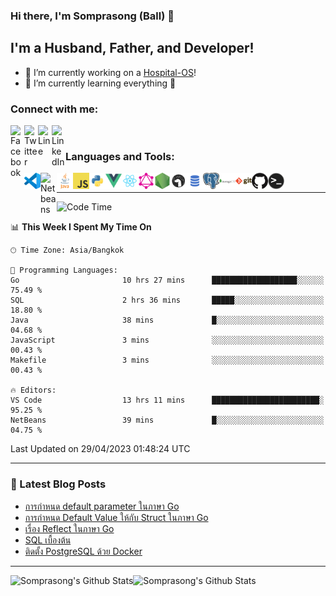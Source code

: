 ### Hi there, I'm Somprasong (Ball) 👋

## I'm a Husband, Father, and Developer!

- 🔭 I’m currently working on a [Hospital-OS][hospitalos]!
- 🌱 I’m currently learning everything 🤣

### Connect with me:

[<img align="left" alt="Facebook" width="22px" src="https://cdn.jsdelivr.net/npm/simple-icons@v3/icons/facebook.svg" />][facebook]
[<img align="left" alt="Twitter" width="22px" src="https://cdn.jsdelivr.net/npm/simple-icons@v3/icons/twitter.svg" />][twitter]
[<img align="left" alt="Line" width="22px" src="https://cdn.jsdelivr.net/npm/simple-icons@v3/icons/line.svg" />][line]
[<img align="left" alt="LinkedIn" width="22px" src="https://cdn.jsdelivr.net/npm/simple-icons@v3/icons/linkedin.svg" />][linkedin]

<br>

### Languages and Tools:

<img align="left" alt="Visual Studio Code" width="26px" src="https://raw.githubusercontent.com/github/explore/80688e429a7d4ef2fca1e82350fe8e3517d3494d/topics/visual-studio-code/visual-studio-code.png" />
<img align="left" alt="Netbeans" width="26px" src="https://user-images.githubusercontent.com/13342959/89266025-964bab00-d65f-11ea-8fd8-ebe73bd6ed02.png" />
<img align="left" alt="Java" width="26px" src="https://raw.githubusercontent.com/github/explore/80688e429a7d4ef2fca1e82350fe8e3517d3494d/topics/java/java.png" />
<img align="left" alt="JavaScript" width="26px" src="https://raw.githubusercontent.com/github/explore/80688e429a7d4ef2fca1e82350fe8e3517d3494d/topics/javascript/javascript.png" />
<img align="left" alt="Python" width="26px" src="https://raw.githubusercontent.com/github/explore/80688e429a7d4ef2fca1e82350fe8e3517d3494d/topics/python/python.png" />
<img align="left" alt="Vue" width="26px" src="https://raw.githubusercontent.com/github/explore/80688e429a7d4ef2fca1e82350fe8e3517d3494d/topics/vue/vue.png" />
<img align="left" alt="React" width="26px" src="https://raw.githubusercontent.com/github/explore/80688e429a7d4ef2fca1e82350fe8e3517d3494d/topics/react/react.png" />
<img align="left" alt="GraphQL" width="26px" src="https://raw.githubusercontent.com/github/explore/80688e429a7d4ef2fca1e82350fe8e3517d3494d/topics/graphql/graphql.png" />
<img align="left" alt="Node.js" width="26px" src="https://raw.githubusercontent.com/github/explore/80688e429a7d4ef2fca1e82350fe8e3517d3494d/topics/nodejs/nodejs.png" />
<img align="left" alt="Deno" width="26px" src="https://raw.githubusercontent.com/github/explore/361e2821e2dea67711cde99c9c40ed357061cf27/topics/deno/deno.png" />
<img align="left" alt="SQL" width="26px" src="https://raw.githubusercontent.com/github/explore/80688e429a7d4ef2fca1e82350fe8e3517d3494d/topics/sql/sql.png" />
<img align="left" alt="MySQL" width="26px" src="https://raw.githubusercontent.com/github/explore/80688e429a7d4ef2fca1e82350fe8e3517d3494d/topics/postgresql/postgresql.png" />
<img align="left" alt="MongoDB" width="26px" src="https://raw.githubusercontent.com/github/explore/80688e429a7d4ef2fca1e82350fe8e3517d3494d/topics/mongodb/mongodb.png" />
<img align="left" alt="Git" width="26px" src="https://raw.githubusercontent.com/github/explore/80688e429a7d4ef2fca1e82350fe8e3517d3494d/topics/git/git.png" />
<img align="left" alt="GitHub" width="26px" src="https://raw.githubusercontent.com/github/explore/78df643247d429f6cc873026c0622819ad797942/topics/github/github.png" />
<img align="left" alt="HTML5" width="26px" src="https://raw.githubusercontent.com/github/explore/80688e429a7d4ef2fca1e82350fe8e3517d3494d/topics/terminal/terminal.png" />

<br>

---

<!--START_SECTION:waka-->
![Code Time](http://img.shields.io/badge/Code%20Time-1%2C160%20hrs%2055%20mins-blue)

📊 **This Week I Spent My Time On** 

```text
🕑︎ Time Zone: Asia/Bangkok

💬 Programming Languages: 
Go                       10 hrs 27 mins      ███████████████████░░░░░░   75.49 % 
SQL                      2 hrs 36 mins       █████░░░░░░░░░░░░░░░░░░░░   18.80 % 
Java                     38 mins             █░░░░░░░░░░░░░░░░░░░░░░░░   04.68 % 
JavaScript               3 mins              ░░░░░░░░░░░░░░░░░░░░░░░░░   00.43 % 
Makefile                 3 mins              ░░░░░░░░░░░░░░░░░░░░░░░░░   00.43 % 

🔥 Editors: 
VS Code                  13 hrs 11 mins      ████████████████████████░   95.25 % 
NetBeans                 39 mins             █░░░░░░░░░░░░░░░░░░░░░░░░   04.75 % 
```


 Last Updated on 29/04/2023 01:48:24 UTC
<!--END_SECTION:waka-->

---

### 📕 Latest Blog Posts

<!-- BLOG-POST-LIST:START -->
- [การกำหนด default parameter ในภาษา Go](https://somprasongd.work/blog/go/golang-functional-options)
- [การกำหนด Default Value ให้กับ Struct ในภาษา Go](https://somprasongd.work/blog/go/golang-default-struct-value)
- [เรื่อง Reflect ในภาษา Go](https://somprasongd.work/blog/go/golang-reflect)
- [SQL เบื้องต้น](https://somprasongd.work/blog/db/sql/sql-basic)
- [ติดตั้ง PostgreSQL ด้วย Docker](https://somprasongd.work/blog/db/postgres/install-with-docker)
<!-- BLOG-POST-LIST:END -->

---

<!-- ### 📺 Latest YouTube Videos -->
<!-- YOUTUBE:START -->
<!-- YOUTUBE:END -->
<!-- --- -->

<img align="left" alt="Somprasong's Github Stats" src="https://github-readme-stats.vercel.app/api?username=somprasongd&show_icons=true&hide_border=false" />
<img align="left" alt="Somprasong's Github Stats" src="https://github-readme-stats.vercel.app/api/top-langs/?username=somprasongd" />
<!--<img align="left" alt="Somprasong's Wakatime Stats" src="https://github-readme-stats.vercel.app/api/wakatime?username=somprasongd" />-->


[hospitalos]: http://www.hospital-os.com/
[facebook]: https://www.facebook.com/somprasongds
[twitter]: https://twitter.com/somprasongd
[line]: https://line.me/ti/p/fbnct66qvo
[linkedin]: www.linkedin.com/in/somprasongd

[github-readme-stats]: https://github.com/anuraghazra/github-readme-stats
[blog-post-workflow]: https://github.com/gautamkrishnar/blog-post-workflow




